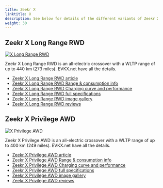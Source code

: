 ```yaml
---
title: Zeekr X
linktitle: X
description: See below for details of the different variants of Zeekr X
weight: 30
---
```

## Zeekr X Long Range RWD

[![X Long Range RWD](https://media.evkx.net/multimedia/models/zeekr/x/x_long_range_rwd/main_1_st.jpg)](/models/zeekr/x/x_long_range_rwd/)

Zeekr X Long Range RWD is an all-electric crossover with a WLTP range of up to 440 km (273 miles). EVKX.net have all the details. 

- [Zeekr X Long Range RWD article](/models/zeekr/x/x_long_range_rwd/)
- [Zeekr X Long Range RWD Range & consumption info](/models/zeekr/x/x_long_range_rwd//rangeandconsumption)
- [Zeekr X Long Range RWD Charging curve and performance](/models/zeekr/x/x_long_range_rwd//chargingcurve)
- [Zeekr X Long Range RWD full specifications](/models/zeekr/x/x_long_range_rwd//specifications)
- [Zeekr X Long Range RWD image gallery](/models/zeekr/x/x_long_range_rwd//gallery)
- [Zeekr X Long Range RWD reviews](/models/zeekr/x/x_long_range_rwd//reviews)

## Zeekr X Privilege AWD

[![X Privilege AWD](https://media.evkx.net/multimedia/models/zeekr/x/x_privilege_awd/main_1_st.jpg)](/models/zeekr/x/x_privilege_awd/)

Zeekr X Privilege AWD is an all-electric crossover with a WLTP range of up to 400 km (249 miles). EVKX.net have all the details. 

- [Zeekr X Privilege AWD article](/models/zeekr/x/x_privilege_awd/)
- [Zeekr X Privilege AWD Range & consumption info](/models/zeekr/x/x_privilege_awd//rangeandconsumption)
- [Zeekr X Privilege AWD Charging curve and performance](/models/zeekr/x/x_privilege_awd//chargingcurve)
- [Zeekr X Privilege AWD full specifications](/models/zeekr/x/x_privilege_awd//specifications)
- [Zeekr X Privilege AWD image gallery](/models/zeekr/x/x_privilege_awd//gallery)
- [Zeekr X Privilege AWD reviews](/models/zeekr/x/x_privilege_awd//reviews)

